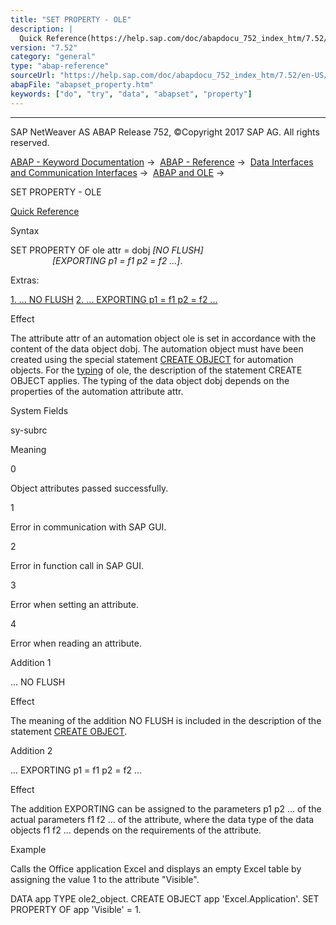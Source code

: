 ```yaml
---
title: "SET PROPERTY - OLE"
description: |
  Quick Reference(https://help.sap.com/doc/abapdocu_752_index_htm/7.52/en-US/abapset_property_shortref.htm) Syntax SET PROPERTY OF ole attr = dobj NO FLUSH EXPORTING p1 = f1 p2 = f2 .... Extras: 1. ... NO FLUSH(#!ABAP_ADDITION_1@1@) 2. ... EXPORTING p1 = f1 p2 = f2 ...(#!ABAP_A
version: "7.52"
category: "general"
type: "abap-reference"
sourceUrl: "https://help.sap.com/doc/abapdocu_752_index_htm/7.52/en-US/abapset_property.htm"
abapFile: "abapset_property.htm"
keywords: ["do", "try", "data", "abapset", "property"]
---
```


* * *

SAP NetWeaver AS ABAP Release 752, ©Copyright 2017 SAP AG. All rights reserved.

[ABAP - Keyword Documentation](https://help.sap.com/doc/abapdocu_752_index_htm/7.52/en-US/abenabap.htm) →  [ABAP - Reference](https://help.sap.com/doc/abapdocu_752_index_htm/7.52/en-US/abenabap_reference.htm) →  [Data Interfaces and Communication Interfaces](https://help.sap.com/doc/abapdocu_752_index_htm/7.52/en-US/abenabap_data_communication.htm) →  [ABAP and OLE](https://help.sap.com/doc/abapdocu_752_index_htm/7.52/en-US/abenole2.htm) → 

SET PROPERTY - OLE

[Quick Reference](https://help.sap.com/doc/abapdocu_752_index_htm/7.52/en-US/abapset_property_shortref.htm)

Syntax

SET PROPERTY OF ole attr = dobj *\[*NO FLUSH*\]*
                                *\[*EXPORTING p1 = f1 p2 = f2 ...*\]*.

Extras:

[1\. ... NO FLUSH](#!ABAP_ADDITION_1@1@)
[2\. ... EXPORTING p1 = f1 p2 = f2 ...](#!ABAP_ADDITION_2@2@)

Effect

The attribute attr of an automation object ole is set in accordance with the content of the data object dobj. The automation object must have been created using the special statement [CREATE OBJECT](https://help.sap.com/doc/abapdocu_752_index_htm/7.52/en-US/abapcreate_object_ole2.htm) for automation objects. For the [typing](https://help.sap.com/doc/abapdocu_752_index_htm/7.52/en-US/abentyping_glosry.htm "Glossary Entry") of ole, the description of the statement CREATE OBJECT applies. The typing of the data object dobj depends on the properties of the automation attribute attr.

System Fields

sy-subrc

Meaning

0

Object attributes passed successfully.

1

Error in communication with SAP GUI.

2

Error in function call in SAP GUI.

3

Error when setting an attribute.

4

Error when reading an attribute.

Addition 1

... NO FLUSH

Effect

The meaning of the addition NO FLUSH is included in the description of the statement [CREATE OBJECT](https://help.sap.com/doc/abapdocu_752_index_htm/7.52/en-US/abapcreate_object_ole2.htm).

Addition 2

... EXPORTING p1 = f1 p2 = f2 ...

Effect

The addition EXPORTING can be assigned to the parameters p1 p2 ... of the actual parameters f1 f2 ... of the attribute, where the data type of the data objects f1 f2 ... depends on the requirements of the attribute.

Example

Calls the Office application Excel and displays an empty Excel table by assigning the value 1 to the attribute "Visible".

DATA app TYPE ole2\_object.
CREATE OBJECT app 'Excel.Application'.
SET PROPERTY OF app 'Visible' = 1.